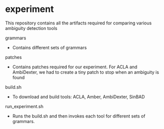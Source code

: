 experiment
==========

This repository contains all the artifacts required for comparing various 
ambiguity detection tools

grammars 

- Contains different sets of grammars

patches  

- Contains patches required for our experiment.  For ACLA and AmbiDexter, we 
had to create a tiny patch to stop when an ambiguity is found

build.sh

- To download and build tools: ACLA, Amber, AmbiDexter, SinBAD

run_experiment.sh

- Runs the build.sh and then invokes each tool for different sets of grammars.
